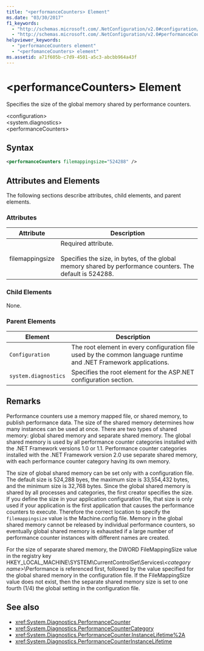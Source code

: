 ```yaml
---
title: "<performanceCounters> Element"
ms.date: "03/30/2017"
f1_keywords: 
  - "http://schemas.microsoft.com/.NetConfiguration/v2.0#configuration/system.diagnostics/performanceCounters"
  - "http://schemas.microsoft.com/.NetConfiguration/v2.0#performanceCounters"
helpviewer_keywords: 
  - "performanceCounters element"
  - "<perfomanceCounters> element"
ms.assetid: a71f605b-c7d9-4501-a5c3-abcbb964a43f
---
```

# \<performanceCounters> Element
Specifies the size of the global memory shared by performance counters.  
  
 \<configuration>  
\<system.diagnostics>  
\<performanceCounters>  
  
## Syntax  
  
```xml  
<performanceCounters filemappingsize="524288" />  
```  
  
## Attributes and Elements  
 The following sections describe attributes, child elements, and parent elements.  
  
### Attributes  
  
|Attribute|Description|  
|---------------|-----------------|  
|filemappingsize|Required attribute.<br /><br /> Specifies the size, in bytes, of the global memory shared by performance counters. The default is 524288.|  
  
### Child Elements  
 None.  
  
### Parent Elements  
  
|Element|Description|  
|-------------|-----------------|  
|`Configuration`|The root element in every configuration file used by the common language runtime and .NET Framework applications.|  
|`system.diagnostics`|Specifies the root element for the ASP.NET configuration section.|  
  
## Remarks  
 Performance counters use a memory mapped file, or shared memory, to publish performance data.  The size of the shared memory determines how many instances can be used at once.  There are two types of shared memory: global shared memory and separate shared memory.  The global shared memory is used by all performance counter categories installed with the .NET Framework versions 1.0 or 1.1.  Performance counter categories installed with the .NET Framework version 2.0 use separate shared memory, with each performance counter category having its own memory.  
  
 The size of global shared memory can be set only with a configuration file.  The default size is 524,288 byes, the maximum size is 33,554,432 bytes, and the minimum size is 32,768 bytes.  Since the global shared memory is shared by all processes and categories, the first creator specifies the size.  If you define the size in your application configuration file, that size is only used if your application is the first application that causes the performance counters to execute.  Therefore the correct location to specify the `filemappingsize` value is the Machine.config file.  Memory in the global shared memory cannot be released by individual performance counters, so eventually global shared memory is exhausted if a large number of performance counter instances with different names are created.  
  
 For the size of separate shared memory, the DWORD FileMappingSize value in the registry key HKEY_LOCAL_MACHINE\SYSTEM\CurrentControlSet\Services\\*\<category name>*\Performance is referenced first, followed by the value specified for the global shared memory in the configuration file. If the FileMappingSize value does not exist, then the separate shared memory size is set to one fourth (1/4) the global setting in the configuration file.  
  
## See also
- <xref:System.Diagnostics.PerformanceCounter>
- <xref:System.Diagnostics.PerformanceCounterCategory>
- <xref:System.Diagnostics.PerformanceCounter.InstanceLifetime%2A>
- <xref:System.Diagnostics.PerformanceCounterInstanceLifetime>
